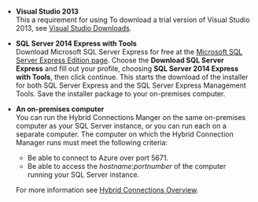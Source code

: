 
- **Visual Studio 2013** <br/>This a requirement for using To download a trial version of Visual Studio 2013, see [Visual Studio Downloads](http://www.visualstudio.com/downloads/download-visual-studio-vs). 

- **SQL Server 2014 Express with Tools** <br/>Download Microsoft SQL Server Express for free at the [Microsoft SQL Server Express Edition page](http://www.microsoft.com/en-us/server-cloud/Products/sql-server-editions/sql-server-express.aspx). Choose the **Download SQL Server Express** and fill out your profile, choosing **SQL Server 2014 Express with Tools**, then click continue. This starts the download of the installer for both SQL Server Express and the SQL Server Express Management Tools. Save the installer package to your on-premises computer.

- **An on-premises computer** <br/>You can run the Hybrid Connections Manger on the same on-premises computer as your SQL Server instance, or you can run each on a separate computer. The computer on which the Hybrid Connection Manager runs must meet the following criteria:

	- Be able to connect to Azure over port 5671.
	- Be able to access the *hostname*:*portnumber* of the computer running your SQL Server instance.  

	For more information see [Hybrid Connections Overview](integration-hybrid-connection-overview).